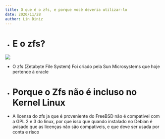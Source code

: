 ```yaml
---
title: O que é o zfs, e porque você deveria utilizar-lo
date: 2020/11/28
author: Lin Diniz
---
```


* # E o zfs?
![](https://upload.wikimedia.org/wikipedia/commons/thumb/7/7f/Openzfs.svg/1200px-Openzfs.svg.png)

- O zfs (Zetabyte File System) Foi criado pela Sun Microsystems que hoje pertence à oracle

* # Porque o Zfs não é incluso no Kernel Linux

- A licensa do zfs ja que é proveniente do FreeBSD não é compativel com a GPL 2 e 3 do linux, por que isso que quando instalado no Debian é avisado que as licenças não são compativeis, e que deve ser usada por conta e risco 
